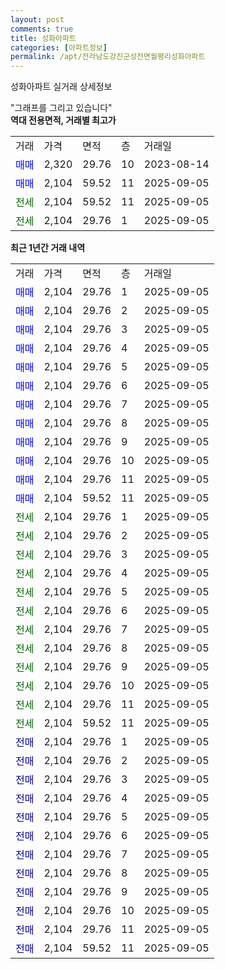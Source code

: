 ```yaml
---
layout: post
comments: true
title: 성화아파트
categories: [아파트정보]
permalink: /apt/전라남도강진군성전면월평리성화아파트
---
```


성화아파트 실거래 상세정보

<script type="text/javascript">
  google.charts.load('current', {'packages':['line', 'corechart']});
  google.charts.setOnLoadCallback(drawChart);

  function drawChart() {
    var data = new google.visualization.DataTable();
    data.addColumn('date', '거래일');
    data.addColumn('number', "매매");
    data.addColumn('number', "전세");
    data.addColumn('number', "전매");

    data.addRows([[new Date(Date.parse("2025-09-05")), 2104, null, null], [new Date(Date.parse("2025-09-05")), 2104, null, null], [new Date(Date.parse("2025-09-05")), 2104, null, null], [new Date(Date.parse("2025-09-05")), 2104, null, null], [new Date(Date.parse("2025-09-05")), 2104, null, null], [new Date(Date.parse("2025-09-05")), 2104, null, null], [new Date(Date.parse("2025-09-05")), 2104, null, null], [new Date(Date.parse("2025-09-05")), 2104, null, null], [new Date(Date.parse("2025-09-05")), 2104, null, null], [new Date(Date.parse("2025-09-05")), 2104, null, null], [new Date(Date.parse("2025-09-05")), 2104, null, null], [new Date(Date.parse("2025-09-05")), 2104, null, null], [new Date(Date.parse("2025-09-05")), null, 2104, null], [new Date(Date.parse("2025-09-05")), null, 2104, null], [new Date(Date.parse("2025-09-05")), null, 2104, null], [new Date(Date.parse("2025-09-05")), null, 2104, null], [new Date(Date.parse("2025-09-05")), null, 2104, null], [new Date(Date.parse("2025-09-05")), null, 2104, null], [new Date(Date.parse("2025-09-05")), null, 2104, null], [new Date(Date.parse("2025-09-05")), null, 2104, null], [new Date(Date.parse("2025-09-05")), null, 2104, null], [new Date(Date.parse("2025-09-05")), null, 2104, null], [new Date(Date.parse("2025-09-05")), null, 2104, null], [new Date(Date.parse("2025-09-05")), null, 2104, null], [new Date(Date.parse("2025-09-05")), null, null, 2104], [new Date(Date.parse("2025-09-05")), null, null, 2104], [new Date(Date.parse("2025-09-05")), null, null, 2104], [new Date(Date.parse("2025-09-05")), null, null, 2104], [new Date(Date.parse("2025-09-05")), null, null, 2104], [new Date(Date.parse("2025-09-05")), null, null, 2104], [new Date(Date.parse("2025-09-05")), null, null, 2104], [new Date(Date.parse("2025-09-05")), null, null, 2104], [new Date(Date.parse("2025-09-05")), null, null, 2104], [new Date(Date.parse("2025-09-05")), null, null, 2104], [new Date(Date.parse("2025-09-05")), null, null, 2104], [new Date(Date.parse("2025-09-05")), null, null, 2104]]);

    var options = {
      hAxis: {
        format: 'yyyy/MM/dd'
      },    
      lineWidth: 0,
      pointsVisible: true,    
      title: '최근 1년간 유형별 실거래가 분포',
      legend: { position: 'bottom' }
    };

    var formatter = new google.visualization.NumberFormat({pattern:'###,###'} );
    formatter.format(data, 1);
    formatter.format(data, 2);
    
    setTimeout(function() {
        var chart = new google.visualization.LineChart(document.getElementById('columnchart_material'));
        chart.draw(data, (options));
        document.getElementById('loading').style.display = 'none';
    }, 200);
  }
</script>


<div id="loading" style="z-index:20; display: block; margin-left: 0px">"그래프를 그리고 있습니다"</div>
<div id="columnchart_material" style="width: 95%; margin-left: 0px; display: block"></div>
<!-- contents start -->
<b>역대 전용면적, 거래별 최고가</b>
<table class="sortable">
    <tr>
      <td>거래</td>
      <td>가격</td>
      <td>면적</td>
      <td>층</td>
      <td>거래일</td>
    </tr>
        <tr>
          <td><a style="color: blue">매매</a></td>
          <td>2,320</td>
          <td>29.76</td>
          <td>10</td>
          <td>2023-08-14</td>
        </tr>            <tr>
          <td><a style="color: blue">매매</a></td>
          <td>2,104</td>
          <td>59.52</td>
          <td>11</td>
          <td>2025-09-05</td>
        </tr>        
        <tr>
              <td><a style="color: darkgreen">전세</a></td>
              <td>2,104</td>
              <td>59.52</td>
              <td>11</td>
              <td>2025-09-05</td>
            </tr>            <tr>
              <td><a style="color: darkgreen">전세</a></td>
              <td>2,104</td>
              <td>29.76</td>
              <td>1</td>
              <td>2025-09-05</td>
            </tr>        
    
</table>

<b>최근 1년간 거래 내역</b>

<table class="sortable">
    <tr>
      <td>거래</td>
      <td>가격</td>
      <td>면적</td>
      <td>층</td>
      <td>거래일</td>
    </tr>
    <tr>
      <td><a style="color: blue">매매</a></td>
      <td>2,104</td>
      <td>29.76</td>
      <td>1</td>
      <td>2025-09-05</td>
    </tr>          <tr>
      <td><a style="color: blue">매매</a></td>
      <td>2,104</td>
      <td>29.76</td>
      <td>2</td>
      <td>2025-09-05</td>
    </tr>          <tr>
      <td><a style="color: blue">매매</a></td>
      <td>2,104</td>
      <td>29.76</td>
      <td>3</td>
      <td>2025-09-05</td>
    </tr>          <tr>
      <td><a style="color: blue">매매</a></td>
      <td>2,104</td>
      <td>29.76</td>
      <td>4</td>
      <td>2025-09-05</td>
    </tr>          <tr>
      <td><a style="color: blue">매매</a></td>
      <td>2,104</td>
      <td>29.76</td>
      <td>5</td>
      <td>2025-09-05</td>
    </tr>          <tr>
      <td><a style="color: blue">매매</a></td>
      <td>2,104</td>
      <td>29.76</td>
      <td>6</td>
      <td>2025-09-05</td>
    </tr>          <tr>
      <td><a style="color: blue">매매</a></td>
      <td>2,104</td>
      <td>29.76</td>
      <td>7</td>
      <td>2025-09-05</td>
    </tr>          <tr>
      <td><a style="color: blue">매매</a></td>
      <td>2,104</td>
      <td>29.76</td>
      <td>8</td>
      <td>2025-09-05</td>
    </tr>          <tr>
      <td><a style="color: blue">매매</a></td>
      <td>2,104</td>
      <td>29.76</td>
      <td>9</td>
      <td>2025-09-05</td>
    </tr>          <tr>
      <td><a style="color: blue">매매</a></td>
      <td>2,104</td>
      <td>29.76</td>
      <td>10</td>
      <td>2025-09-05</td>
    </tr>          <tr>
      <td><a style="color: blue">매매</a></td>
      <td>2,104</td>
      <td>29.76</td>
      <td>11</td>
      <td>2025-09-05</td>
    </tr>          <tr>
      <td><a style="color: blue">매매</a></td>
      <td>2,104</td>
      <td>59.52</td>
      <td>11</td>
      <td>2025-09-05</td>
    </tr>          <tr>
      <td><a style="color: darkgreen">전세</a></td>
      <td>2,104</td>
      <td>29.76</td>
      <td>1</td>
      <td>2025-09-05</td>
    </tr>          <tr>
      <td><a style="color: darkgreen">전세</a></td>
      <td>2,104</td>
      <td>29.76</td>
      <td>2</td>
      <td>2025-09-05</td>
    </tr>          <tr>
      <td><a style="color: darkgreen">전세</a></td>
      <td>2,104</td>
      <td>29.76</td>
      <td>3</td>
      <td>2025-09-05</td>
    </tr>          <tr>
      <td><a style="color: darkgreen">전세</a></td>
      <td>2,104</td>
      <td>29.76</td>
      <td>4</td>
      <td>2025-09-05</td>
    </tr>          <tr>
      <td><a style="color: darkgreen">전세</a></td>
      <td>2,104</td>
      <td>29.76</td>
      <td>5</td>
      <td>2025-09-05</td>
    </tr>          <tr>
      <td><a style="color: darkgreen">전세</a></td>
      <td>2,104</td>
      <td>29.76</td>
      <td>6</td>
      <td>2025-09-05</td>
    </tr>          <tr>
      <td><a style="color: darkgreen">전세</a></td>
      <td>2,104</td>
      <td>29.76</td>
      <td>7</td>
      <td>2025-09-05</td>
    </tr>          <tr>
      <td><a style="color: darkgreen">전세</a></td>
      <td>2,104</td>
      <td>29.76</td>
      <td>8</td>
      <td>2025-09-05</td>
    </tr>          <tr>
      <td><a style="color: darkgreen">전세</a></td>
      <td>2,104</td>
      <td>29.76</td>
      <td>9</td>
      <td>2025-09-05</td>
    </tr>          <tr>
      <td><a style="color: darkgreen">전세</a></td>
      <td>2,104</td>
      <td>29.76</td>
      <td>10</td>
      <td>2025-09-05</td>
    </tr>          <tr>
      <td><a style="color: darkgreen">전세</a></td>
      <td>2,104</td>
      <td>29.76</td>
      <td>11</td>
      <td>2025-09-05</td>
    </tr>          <tr>
      <td><a style="color: darkgreen">전세</a></td>
      <td>2,104</td>
      <td>59.52</td>
      <td>11</td>
      <td>2025-09-05</td>
    </tr>          <tr>
      <td><a style="color: darkblue">전매</a></td>
      <td>2,104</td>
      <td>29.76</td>
      <td>1</td>
      <td>2025-09-05</td>
    </tr>          <tr>
      <td><a style="color: darkblue">전매</a></td>
      <td>2,104</td>
      <td>29.76</td>
      <td>2</td>
      <td>2025-09-05</td>
    </tr>          <tr>
      <td><a style="color: darkblue">전매</a></td>
      <td>2,104</td>
      <td>29.76</td>
      <td>3</td>
      <td>2025-09-05</td>
    </tr>          <tr>
      <td><a style="color: darkblue">전매</a></td>
      <td>2,104</td>
      <td>29.76</td>
      <td>4</td>
      <td>2025-09-05</td>
    </tr>          <tr>
      <td><a style="color: darkblue">전매</a></td>
      <td>2,104</td>
      <td>29.76</td>
      <td>5</td>
      <td>2025-09-05</td>
    </tr>          <tr>
      <td><a style="color: darkblue">전매</a></td>
      <td>2,104</td>
      <td>29.76</td>
      <td>6</td>
      <td>2025-09-05</td>
    </tr>          <tr>
      <td><a style="color: darkblue">전매</a></td>
      <td>2,104</td>
      <td>29.76</td>
      <td>7</td>
      <td>2025-09-05</td>
    </tr>          <tr>
      <td><a style="color: darkblue">전매</a></td>
      <td>2,104</td>
      <td>29.76</td>
      <td>8</td>
      <td>2025-09-05</td>
    </tr>          <tr>
      <td><a style="color: darkblue">전매</a></td>
      <td>2,104</td>
      <td>29.76</td>
      <td>9</td>
      <td>2025-09-05</td>
    </tr>          <tr>
      <td><a style="color: darkblue">전매</a></td>
      <td>2,104</td>
      <td>29.76</td>
      <td>10</td>
      <td>2025-09-05</td>
    </tr>          <tr>
      <td><a style="color: darkblue">전매</a></td>
      <td>2,104</td>
      <td>29.76</td>
      <td>11</td>
      <td>2025-09-05</td>
    </tr>          <tr>
      <td><a style="color: darkblue">전매</a></td>
      <td>2,104</td>
      <td>59.52</td>
      <td>11</td>
      <td>2025-09-05</td>
    </tr>      </table>
<!-- contents end -->    

